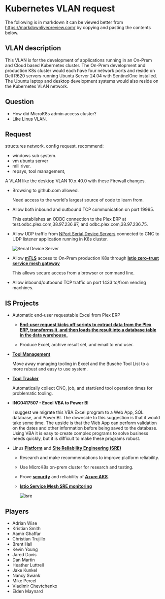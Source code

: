 # Kubernetes VLAN request

The following is in markdown it can be viewed better from <https://markdownlivepreview.com/> by copying and pasting the contents below.

## VLAN description

This VLAN is for the development of applications running in an On-Prem and Cloud based Kubernetes cluster. The On-Prem development and production K8s cluster would each have four network ports and reside on Dell R620 servers running Ubuntu Server 24.04 with SentinelOne installed. The Ubuntu laptop and desktop development systems would also reside on the Kubernetes VLAN network.

## Question

- How did MicroK8s admin access cluster?
- Like Linus VLAN.

## Request

structures network. config request.
recommend:

- windows sub system.
- vm ubuntu server
- mill river.
- repsys, tool management,

A VLAN like the desktop VLAN 10.x.40.0 with these Firewall changes.

- Browsing to github.com allowed.

  Need access to the world's largest source of code to learn from.

- Allow both inbound and outbound TCP communication on port 19995.

  This establishes an ODBC connection to the Plex ERP at test.odbc.plex.com,38.97.236.97, and odbc.plex.com,38.97.236.75.

- Allow UDP traffic from [NPort Serial Device Servers](https://www.moxa.com/en/products/industrial-edge-connectivity/serial-device-servers/general-device-servers/nport-p5150a-series) connected to CNC to UDP listener application running in K8s cluster.

  ![Serial Device Server](https://cdn-cms.azureedge.net/Moxa/media/PDIM/S100000208/moxa-nport-p5150a-series-appearance-image-eng.png)

- Allow **[mTLS](https://www.cloudflare.com/learning/access-management/what-is-mutual-tls/#:~:text=Mutual%20TLS%20(mTLS)%20is%20a,other%20using%20the%20TLS%20protocol.)** access to On-Prem production K8s through **[Istio zero-trust service mesh gateway](https://istio.io/latest/about/service-mesh/#what-is-istio)**

    This allows secure access from a browser or command line.

- Allow inbound/outbound TCP traffic on port 1433 to/from vending machines.

## IS Projects

- Automatic end-user requestable Excel from Plex ERP

  - **[End-user request kicks off scripts to extract data from the Plex ERP, transforms it, and then loads the result into a database table in the data warehouse.](https://grpc.io/docs/what-is-grpc/introduction/)**

  - Produce Excel, archive result set, and email to end user.

- **[Tool Management](https://en.wikipedia.org/wiki/Tool_management)**

  Move away managing tooling in Excel and the Busche Tool List to a more rubust and easy to use system.

- **[Tool Tracker](https://en.wikipedia.org/wiki/Manufacturing_execution_system)**

  Automatically collect CNC, job, and start/end tool operation times for problematic tooling.

- **INC0417507 - Excel VBA to Power BI**

  I suggest we migrate this VBA Excel program to a Web App, SQL database, and Power BI. The downside to this suggestion is that it would take some time. The upside is that the Web App can perform validation on the dates and other information before being saved to the database. Using VBA it is easy to create complex programs to solve business needs quickly, but it is difficult to make these programs robust.

- Linus **[Platform](https://platformengineering.org/blog/what-is-platform-engineering)** and **[Site Reliability Engineering (SRE)](https://aws.amazon.com/what-is/sre/#:~:text=Site%20reliability%20engineering%20(SRE)%20teams%20collect%20critical%20information%20that%20reflects,application%20responds%20to%20a%20request.)**

  - Research and make recommendations to improve platform reliability.
  - Use MicroK8s on-prem cluster for research and testing.
  - Prove **[security](https://www.infracloud.io/blogs/request-level-authentication-authorization-istio-keycloak/)** and reliability of **[Azure AKS](https://learn.microsoft.com/en-us/azure/aks/what-is-aks#:~:text=Azure%20Kubernetes%20Service%20(AKS)%20is,of%20that%20responsibility%20to%20Azure.)**.

  - **[Istio Service Mesh SRE monitoring](https://sysdig.com/blog/monitor-istio/)**

    ![isre](https://sysdig.com/wp-content/uploads/image8-6.png)

## Players

- Adrian Wise
- Kristian Smith
- Aamir Ghaffar
- Christian Trujillo
- Brent Hall
- Kevin Young
- Jared Davis
- Dan Martin
- Heather Luttrell
- Jake Kunkel
- Nancy Swank
- Mike Percel
- Vladimir Chevtchenko
- Elden Maynard
